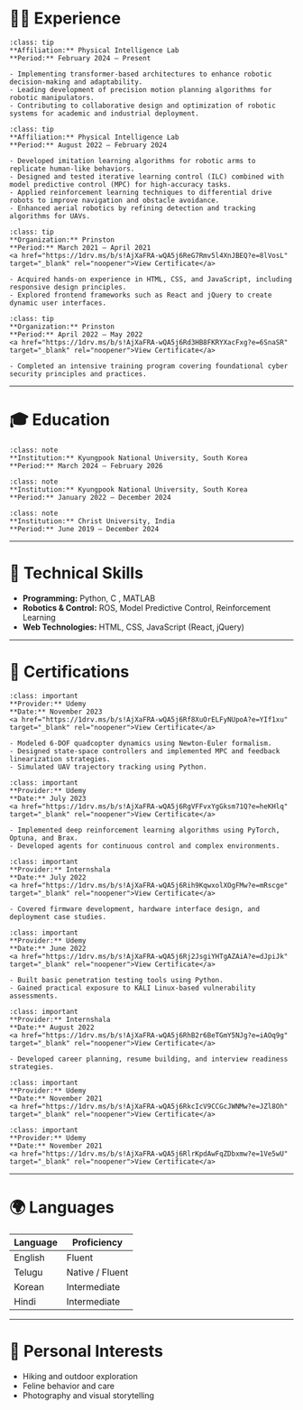 # 👨‍💻 Experience

```{admonition} Researcher
:class: tip
**Affiliation:** Physical Intelligence Lab  
**Period:** February 2024 – Present  

- Implementing transformer-based architectures to enhance robotic decision-making and adaptability.
- Leading development of precision motion planning algorithms for robotic manipulators.
- Contributing to collaborative design and optimization of robotic systems for academic and industrial deployment.
```

```{admonition} Research Intern
:class: tip
**Affiliation:** Physical Intelligence Lab  
**Period:** August 2022 – February 2024  

- Developed imitation learning algorithms for robotic arms to replicate human-like behaviors.
- Designed and tested iterative learning control (ILC) combined with model predictive control (MPC) for high-accuracy tasks.
- Applied reinforcement learning techniques to differential drive robots to improve navigation and obstacle avoidance.
- Enhanced aerial robotics by refining detection and tracking algorithms for UAVs.
```

```{admonition} Web Development Intern
:class: tip
**Organization:** Prinston  
**Period:** March 2021 – April 2021  
<a href="https://1drv.ms/b/s!AjXaFRA-wQA5j6ReG7Rmv5l4XnJBEQ?e=8lVosL" target="_blank" rel="noopener">View Certificate</a>

- Acquired hands-on experience in HTML, CSS, and JavaScript, including responsive design principles.
- Explored frontend frameworks such as React and jQuery to create dynamic user interfaces.
```

```{admonition} Cyber Security Intern
:class: tip
**Organization:** Prinston  
**Period:** April 2022 – May 2022  
<a href="https://1drv.ms/b/s!AjXaFRA-wQA5j6Rd3HB8FKRYXacFxg?e=6SnaSR" target="_blank" rel="noopener">View Certificate</a>

- Completed an intensive training program covering foundational cyber security principles and practices.
```

---

# 🎓 Education

```{admonition} M.Eng. in Electronics Engineering
:class: note
**Institution:** Kyungpook National University, South Korea  
**Period:** March 2024 – February 2026
```

```{admonition} B.Eng. in Electronics & Electrical Engineering (Double Degree)
:class: note
**Institution:** Kyungpook National University, South Korea  
**Period:** January 2022 – December 2024
```

```{admonition} B.Eng. in Electronics & Communication Engineering
:class: note
**Institution:** Christ University, India  
**Period:** June 2019 – December 2024
```

---

# 💼 Technical Skills

- **Programming:** Python, C  , MATLAB
- **Robotics & Control:** ROS, Model Predictive Control, Reinforcement Learning  
- **Web Technologies:** HTML, CSS, JavaScript (React, jQuery)  

---

# 📜 Certifications

```{admonition} Applied Control Systems for UAVs: 3D Dynamics and Control
:class: important
**Provider:** Udemy  
**Date:** November 2023  
<a href="https://1drv.ms/b/s!AjXaFRA-wQA5j6Rf8XuOrELFyNUpoA?e=YIf1xu" target="_blank" rel="noopener">View Certificate</a>

- Modeled 6-DOF quadcopter dynamics using Newton-Euler formalism.
- Designed state-space controllers and implemented MPC and feedback linearization strategies.
- Simulated UAV trajectory tracking using Python.
```

```{admonition} Advanced Reinforcement Learning in Python: DQN to SAC
:class: important
**Provider:** Udemy  
**Date:** July 2023  
<a href="https://1drv.ms/b/s!AjXaFRA-wQA5j6RgVFFvxYgGksm71Q?e=heKHlq" target="_blank" rel="noopener">View Certificate</a>

- Implemented deep reinforcement learning algorithms using PyTorch, Optuna, and Brax.
- Developed agents for continuous control and complex environments.
```

```{admonition} Embedded Systems
:class: important
**Provider:** Internshala  
**Date:** July 2022  
<a href="https://1drv.ms/b/s!AjXaFRA-wQA5j6Rih9KqwxolXOgFMw?e=mRscge" target="_blank" rel="noopener">View Certificate</a>

- Covered firmware development, hardware interface design, and deployment case studies.
```

```{admonition} Ethical Hacking with Python and KALI Linux
:class: important
**Provider:** Udemy  
**Date:** June 2022  
<a href="https://1drv.ms/b/s!AjXaFRA-wQA5j6Rj2JsgiYHTgAZAiA?e=dJpiJk" target="_blank" rel="noopener">View Certificate</a>

- Built basic penetration testing tools using Python.
- Gained practical exposure to KALI Linux-based vulnerability assessments.
```

```{admonition} Internship & Job Preparation
:class: important
**Provider:** Internshala  
**Date:** August 2022  
<a href="https://1drv.ms/b/s!AjXaFRA-wQA5j6RhB2r6BeTGmY5NJg?e=iAOq9g" target="_blank" rel="noopener">View Certificate</a>

- Developed career planning, resume building, and interview readiness strategies.
```

```{admonition} Introduction to Python Programming
:class: important
**Provider:** Udemy  
**Date:** November 2021  
<a href="https://1drv.ms/b/s!AjXaFRA-wQA5j6RkcIcV9CCGcJWNMw?e=JZl8Oh" target="_blank" rel="noopener">View Certificate</a>
```

```{admonition} Advanced C Programming
:class: important
**Provider:** Udemy  
**Date:** November 2021  
<a href="https://1drv.ms/b/s!AjXaFRA-wQA5j6RlrKpdAwFqZDbxmw?e=1Ve5wU" target="_blank" rel="noopener">View Certificate</a>
```

---

# 🌍 Languages

| Language | Proficiency         |
|----------|---------------------|
| English  |  Fluent             |
| Telugu   | Native / Fluent     |
| Korean   | Intermediate        |
| Hindi    | Intermediate        |

---

# 🎯 Personal Interests

- Hiking and outdoor exploration  
- Feline behavior and care  
- Photography and visual storytelling  
